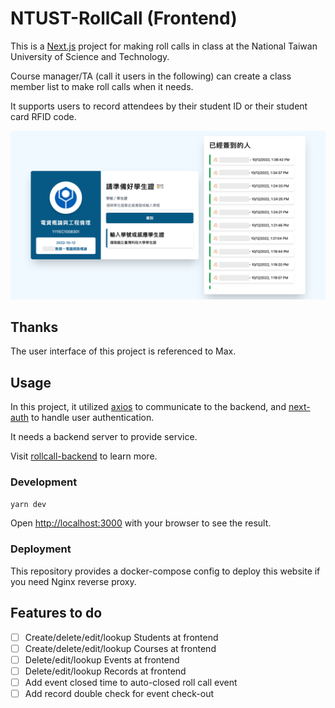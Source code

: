 # NTUST-RollCall (Frontend)

This is a [Next.js](https://nextjs.org/) project for making roll calls in class at the National Taiwan University of Science and Technology.

Course manager/TA (call it users in the following) can create a class member list to make roll calls when it needs.

It supports users to record attendees by their student ID or their student card RFID code.

![demo](demo.png)

## Thanks

The user interface of this project is referenced to Max.

## Usage

In this project, it utilized [axios](https://github.com/axios/axios) to communicate to the backend, and [next-auth](https://next-auth.js.org) to handle user authentication.

It needs a backend server to provide service.

Visit [rollcall-backend](https://github.com/chiachunho/rollcall-backend) to learn more.

### Development

```bash
yarn dev
```

Open [http://localhost:3000](http://localhost:3000) with your browser to see the result.

### Deployment

This repository provides a docker-compose config to deploy this website if you need Nginx reverse proxy.

## Features to do

- [ ] Create/delete/edit/lookup Students at frontend
- [ ] Create/delete/edit/lookup Courses at frontend
- [ ] Delete/edit/lookup Events at frontend
- [ ] Delete/edit/lookup Records at frontend
- [ ] Add event closed time to auto-closed roll call event
- [ ] Add record double check for event check-out
